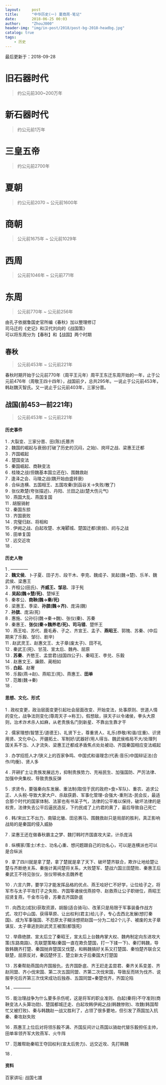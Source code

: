 ```yaml
---
layout:     post
title:      "中华历史(一) 夏商周-笔记"
date:       2018-06-25 00:03
author:     "ZhouJ000"
header-img: "img/in-post/2018/post-bg-2018-headbg.jpg"
catalog: true
tags:
    - 历史
--- 
```


<font id="last-updated">最后更新于：2018-09-28</font>

# 旧石器时代
> 约公元前300~200万年

# 新石器时代
> 约公元前1万年

# 三皇五帝
> 约公元前2700年

# 夏朝
> 约公元前2070 ~ 公元前1600年

# 商朝
> 公元前1675年 ~ 公元前1029年

# 西周
> 公元前1046年 ~ 公元前771年



# 东周
> 公元前770年 ~ 公元前256年

由孔子依据鲁国史官所编《春秋》加以整理修订  
司马迁的《史记》和汉代刘向的《战国策》  
可以将东周分为【春秋】和【战国】两个时期

## 春秋
> 公元前453年 ~ 公元前221年

春秋时期开始于公元前770年（周平王元年）周平王东迁东周开始的一年，止于公元前476年（周敬王四十四年），战国前夕，总共295年。一说止于公元前453年，韩赵魏灭智氏。又一说止于公元前403年，三家分晋。





## 战国(前453—前221年)
> 公元前453年 ~ 公元前221年

#### 历史事件
1 . 大裂变、三家分晋、田(陈)氏篡齐  
2 . 魏国的崛起与衰弱(打破了历史的沉闷，之始)、岗坪之战、梁惠王迁都  
3 . 齐国崛起  
4 . 楚国变法  
5 . 秦国崛起、商鞅变法  
6 . 桂陵之战(但魏基本国立还在)、围魏救赵  
7 . 逢泽之会、马陵之战(魏开始由盛转衰)  
8 . 合纵连横、五国相王、五国攻秦(到函谷关->失败/散了)  
9 . 张仪欺楚(夸张描述)、丹阳、兰田之战(楚大伤元气)  
10 . 燕国大乱、燕国复国  
11 . 胡服骑射  
12 . 秦国东掠  
13 . 齐国衰败  
14 . 完璧归赵、将相和  
15 . 伊阙之战、白起攻楚、水淹郾城、楚国迁都(衰弱)、阏与之战  
16 . 田单复国  
17 . 远交近攻  
18 . 


#### 历史人物
1 . ————  
2 . **魏文侯**、卜子夏、田子方、段干木、李克、魏成子、吴起(魏->楚)、乐羊、魏武侯、梁惠王  
3 . 齐桓公(田氏)、**齐威王、邹忌**、淳于髡  
4 . **吴起(魏->楚/死)**、楚悼王  
5 . 秦孝公、**商鞅(魏->秦/死)**  
6 . 梁惠王、季梁、**孙膑(魏->齐)**、庞涓(魏)  
7 . **孙膑**、庞涓(死)  
8 . 惠施、公孙衍(魏->秦->魏)、张仪(秦)、苏秦  
9 . 秦惠王、**张仪(秦->魏养老/死)、司马错**、楚怀王  
10 . 燕王哙、苏代、鹿毛寿、子之、齐宣王、孟子、**燕昭王**、郭隗、苏秦、(中后期来了乐毅、邹衍、剧辛)  
11 . 赵武灵王、赵惠文王、太子章(废太子)、田不礼  
12 . 秦武王(死)、甘茂、宣太后、魏冉、屈原  
13 . **苏秦**、齐愍王、孟尝君(战国四公子)、秦昭王、李兑、乐毅  
14 . 赵惠文王、廉颇、蔺相如  
15 . **白起**、赵奢  
16 . 乐毅(燕->赵)、燕昭王(死)、燕惠王、**田单**  
17 . 范雎(魏->秦)  
18 . 


#### 思想、文化、形式
1 . 政权变更，政治层面变更引起社会层面改变、开始变法，处事原则、世道人情的变化，战争法则变化(尊周天子->称王)，假想敌，挟天子以令诸侯，拳头大原则，治术诈术杀人如麻，从老贵族名门到新星、不靠出生靠才干

2 . 儒家理想(智慧王/道德王)、礼贤下士，尊重贤人、礼乐(恭敬/和谐/庄重)、识贤用贤、文化中心、开疆拓土、军制好/武器好/用人得当、魏武侯格局不大/处理列国关系不当、人才流失、梁惠王迁都成矛盾焦点处处被动、齐国秦国相应变法崛起

3 . 办学招揽人才/狭义上的百家争鸣、中国式和谐理念(代表:音乐)中国辩证法(合作/均衡)、贤人多

4 . 开耕扩土让贵族发展远方，抑制贵族势力、充裕民生、加强国防、严厉法律、加强中央集权、导致贵族反弹

5 . 求贤令，要强秦向东发展、重法制(取信于民的政府>食>军队)、重农、追求公正、人头税-导致大家大户、杀敌获爵、军事化管理-会强大-重刑法-民会反，最适合那个时代的国家体制、法家也有书呆子气，法律的公平难以保持，破坏法律的是权贵，法律失去公平后逼民造反，下约民成了上约君的黄了，最后导致自己死亡

6 . 韩/宋出工不出力、南辕北辙、田忌赛马、围魏救赵只是局部的胜利，真正影响战局的是秦国的侵入威胁

7 . 梁惠王还在做春秋霸主之梦、魏打韩时齐国直攻大梁，计杀庞涓

8 . 纵横家/策士/术士、功名心重、想问题跟自己的功名心，可以是连横派也可以是合纵派

9 . 拿了四川就是拿了楚，拿了楚就是拿了天下、破坏楚齐联合，欺诈让地给楚让楚与齐断绝关系、秦施计离间楚将关系，大败楚军、楚战六国兰田楚败、秦惠王后秦武王不待见张仪，张仪带祸水去魏养老

10 . 六言六弊，要学习才能发挥品格的优点、燕王哙好仁不好学，让位给子之，将军市与太子平攻打子之失败、齐国等诸侯伐燕掠夺、赵救燕让公子职继位，燕昭王招贤复燕，千金市马骨，苏秦去齐国卧底

11 . 向西北(戎狄)获取资源，胡服(适合骑马)、改革只是局限于军事装备作战方式、攻打中山国、获得草原、让出权利(君主)给儿子，专心去西北发展(想打秦国)、成为军事强国、不忍原太子糊涂想把赵国一分为二给2个儿子、被废的太子章谋反、太子章逃到赵武灵王被围(都饿死)

12 . 举鼎绝膑、宣太后立了秦昭王，宣太后上台魏冉掌大权、魏冉制定向东进攻大策(东路南路)、先联楚策略(秦国一直在欺负楚国，打一下揉一下)、秦打韩魏，导致韩魏齐打楚、秦国抛弃楚国又伐楚，和韩魏搞好关系又打楚国、秦怕楚齐联合又联楚，屈原反对，秦囚楚怀王、楚立新太子后秦国大打楚国

13 . 苏秦帮助燕国向齐国报仇，去齐国卧底、齐王赶走孟尝君、秦齐关系变差、齐赵同盟、齐小伐宋国、第二次五国同盟、齐第二次伐宋国，导致反而转为伐齐、说服李兑后齐第三次伐宋成功后独吞、五国同盟+秦楚伐齐，齐国沦陷

14 . ————

15 . 能治理战争为什么要多杀伤呢，这是将军的职业准则、白起(秦将)不守准则(商鞅变法人头算功勋)、楚国都城迁走、白起攻韩伊阙之战(韩魏惨败)、攻魏(韩国帮忙又被打败)、秦与韩魏赵一战又胜利了，占领了很多要地，但引发了燕国加入抗秦、秦攻赵失败

16 . 燕惠王上位后对将领乐毅不满、齐国反间计让燕国以骑劫代替乐毅担任主帅，田单率领齐军大败燕军、火牛阵

17 . 范雎帮助秦昭王夺回权利(宣太后势力)、远交近攻、先打韩魏

18 . 


#### 资料
百家讲坛: 战国七雄


